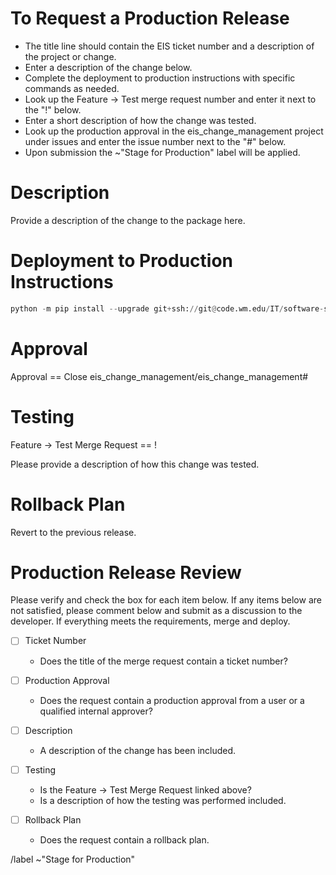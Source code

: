 To Request a Production Release
===============================
 - The title line should contain the EIS ticket number and a description of the project or change. 
 - Enter a description of the change below. 
 - Complete the deployment to production instructions with specific commands as needed.  
 - Look up the Feature -> Test merge request number and enter it next to the "!" below. 
 - Enter a short description of how the change was tested.  
 - Look up the production approval in the eis_change_management project under issues and enter the issue number next to the "#" below. 
 - Upon submission the ~"Stage for Production" label will be applied. 

Description 
===========
Provide a description of the change to the package here. 

Deployment to Production Instructions
==================================
```python
python -m pip install --upgrade git+ssh://git@code.wm.edu/IT/software-systems/eispippackages/msgraph.git  
```

Approval 
========
Approval == Close eis_change_management/eis_change_management#  

Testing 
=======
Feature -> Test Merge Request == !  

Please provide a description of how this change was tested. 

Rollback Plan 
=============
Revert to the previous release. 

Production Release Review
=========================
Please verify and check the box for each item below. If any items below are not satisfied, please comment below and submit as a discussion to the developer. If everything meets the requirements, merge and deploy. 

* [ ] Ticket Number
  - Does the title of the merge request contain a ticket number?

* [ ] Production Approval
  -  Does the request contain a production approval from a user or a qualified internal approver?

* [ ] Description
  - A description of the change has been included. 

*  [ ] Testing
  - Is the Feature -> Test Merge Request linked above?
  - Is a description of how the testing was performed included.

* [ ] Rollback Plan
  - Does the request contain a rollback plan. 


/label ~"Stage for Production"
